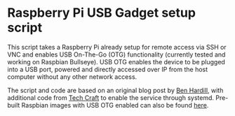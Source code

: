 # Raspberry Pi USB Gadget setup script

This script takes a Raspberry Pi already setup for remote access via SSH or VNC and enables USB On-The-Go (OTG) functionality (currently tested and working on Raspbian Bullseye). USB OTG enables the device to be plugged into a USB port, powered and directly accessed over IP from the host computer without any other network access.  

The script and code are based on an original blog post by [Ben Hardill](https://www.hardill.me.uk/wordpress/2019/11/02/pi4-usb-c-gadget/), with additional code from [Tech Craft](https://github.com/techcraftco/rpi-usb-gadget/) to enable the service through systemd. Pre-built Raspbian images with USB OTG enabled can also be found [here](https://github.com/techcraftco/rpi-usb-gadget/releases).  

